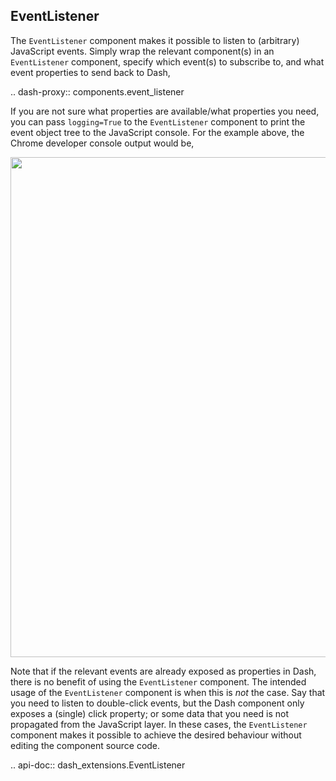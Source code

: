 ## EventListener

The `EventListener` component makes it possible to listen to (arbitrary) JavaScript events. Simply wrap the relevant component(s) in an `EventListener` component, specify which event(s) to subscribe to, and what event properties to send back to Dash,

.. dash-proxy:: components.event_listener

If you are not sure what properties are available/what properties you need, you can pass `logging=True` to the `EventListener` component to print the event object tree to the JavaScript console. For the example above, the Chrome developer console output would be,

<img src="/assets/event_listener.jpeg" width="800" class="center">

Note that if the relevant events are already exposed as properties in Dash, there is no benefit of using the `EventListener` component. The intended usage of the `EventListener` component is when this is _not_ the case. Say that you need to listen to double-click events, but the Dash component only exposes a (single) click property; or some data that you need is not propagated from the JavaScript layer. In these cases, the `EventListener` component makes it possible to achieve the desired behaviour without editing the component source code.

.. api-doc:: dash_extensions.EventListener



